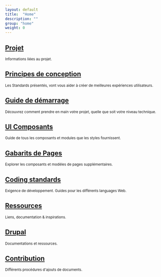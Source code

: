 ```yaml
---
layout: default
title:  "Home"
description: ""
group: "home"
weight: 0
---
```


<div class="row row-sm-eqheight">
  <div class="col-xs-12 col-sm-6 col-md-4 mb-3">
    <div class="card p-3">
      <span class="fa fa-user fa--round size-2x default-background" aria-hidden="true"></span>
      <h2 class="h5 caps mb-1 bold"><a href="docs/0-dashboard.html">Projet</a></h2>
      <p class="mt-1"><small>Informations liées au projet.</small></p>
    </div>
  </div>
  <div class="col-xs-12 col-sm-6 col-md-4 mb-3">
    <div class="card p-3">
      <span class="fa fa-bullhorn fa--round size-2x default-background" aria-hidden="true"></span>
      <h2 class="h5 caps mb-1 bold"><a href="docs/0-adocs.html">Principes de conception</a></h2>
      <p class="mt-1"><small>Les Standards présentés, vont vous aider à créer de meilleures expériences utilisateurs.</small></p>
    </div>
  </div>
  <div class="col-xs-12 col-sm-6 col-md-4 mb-3">
    <div class="card p-3">
      <span class="fa fa-cog fa--round size-2x default-background" aria-hidden="true"></span>
      <h2 class="h5 caps mb-1 bold"><a href="docs/1-getting-started.html">Guide de démarrage</a></h2>
      <p class="mt-1"><small>Découvrez comment prendre en main votre projet, quelle que soit votre niveau technique.</small></p>
    </div>
  </div>
  <div class="col-xs-12 col-sm-6 col-md-4 mb-3">
    <div class="card p-3">
      <span class="fa fa-cogs fa--round size-2x default-background" aria-hidden="true"></span>
      <h2 class="h5 caps mb-1 bold"><a href="styleguide/0-astyleguide.html">UI Composants</a></h2>
      <p class="mt-1"><small>Guide de tous les composants et modules que les styles fournissent.</small></p>
    </div>
  </div>
  <div class="col-xs-12 col-sm-6 col-md-4 mb-3">
    <div class="card p-3">
      <span class="fa fa-file-text fa--round size-2x default-background" aria-hidden="true"></span>
      <h2 class="h5 caps mb-1 bold"><a href="templates/0-aintroduction.html">Gabarits de Pages</a></h2>
      <p class="mt-1"><small>Explorer les composants et modèles de pages supplémentaires.</small></p>
    </div>
  </div>
  <div class="col-xs-12 col-sm-6 col-md-4 mb-3">
    <div class="card p-3">
      <span class="fa fa-code fa--round size-2x default-background" aria-hidden="true"></span>
      <h2 class="h5 caps mb-1 bold"><a href="docs/3-convention-code.html">Coding standards</a></h2>
      <p class="mt-1"><small>Exigence de développement. Guides pour les différents languages Web.</small></p>
    </div>
  </div>
  <div class="col-xs-12 col-sm-6 col-md-4 mb-3">
    <div class="card p-3">
      <span class="fa fa-cloud-download fa--round size-2x default-background" aria-hidden="true"></span>
      <h2 class="h5 caps mb-1 bold"><a href="docs/99-tools.html">Ressources</a></h2>
      <p class="mt-1"><small>Liens, documentation &amp; inspirations.</small></p>
    </div>
  </div>
  <div class="col-xs-12 col-sm-6 col-md-4 mb-3">
    <div class="card p-3">
      <span class="fa fa-drupal fa--round size-2x default-background" aria-hidden="true"></span>
      <h2 class="h5 caps mb-1 bold"><a href="drupal/0-admin-login.html">Drupal</a></h2>
      <p class="mt-1"><small>Documentations et ressources.</small></p>
    </div>
  </div>
  <div class="col-xs-12 col-sm-6 col-md-4 mb-3">
    <div class="card p-3">
      <span class="fa fa-book fa--round size-2x default-background" aria-hidden="true"></span>
      <h2 class="h5 caps mb-1 bold"><a href="contribution/0-login.html">Contribution</a></h2>
      <p class="mt-1"><small>Différents procédures d'ajouts de documents.</small></p>
    </div>
  </div>
</div>
